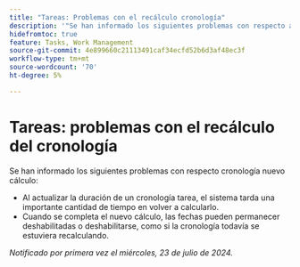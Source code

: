 ```yaml
---
title: "Tareas: Problemas con el recálculo cronología"
description: '"Se han informado los siguientes problemas con respecto a cronología recálculo".'
hidefromtoc: true
feature: Tasks, Work Management
source-git-commit: 4e899660c21113491caf34ecfd52b6d3af48ec3f
workflow-type: tm+mt
source-wordcount: '70'
ht-degree: 5%

---
```



# Tareas: problemas con el recálculo del cronología

Se han informado los siguientes problemas con respecto cronología nuevo cálculo:

* Al actualizar la duración de un cronología tarea, el sistema tarda una importante cantidad de tiempo en volver a calcularlo.
* Cuando se completa el nuevo cálculo, las fechas pueden permanecer deshabilitadas o deshabilitarse, como si la cronología todavía se estuviera recalculando.

_Notificado por primera vez el miércoles, 23 de julio de 2024._
